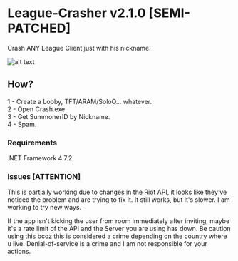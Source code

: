 # League-Crasher v2.1.0 [SEMI-PATCHED]
Crash ANY League Client just with his nickname.

![alt text](https://i.imgur.com/DVqGVwR.png)

## How?

1 - Create a Lobby, TFT/ARAM/SoloQ... whatever. <br/>
2 - Open Crash.exe <br/>
3 - Get SummonerID by Nickname. <br/>
4 - Spam. <br/>

### Requirements
.NET Framework 4.7.2

### Issues [ATTENTION]
This is partially working due to changes in the Riot API, it looks like they’ve noticed the problem and are trying to fix it. It still works, but it's slower. I am working to try new ways.

If the app isn't kicking the user from room immediately after inviting, maybe it's a rate limit of the API and the Server you are using has down.
Be caution using this bcoz this is considered a crime depending on the country where u live. Denial-of-service is a crime and I am not responsible for your actions.
